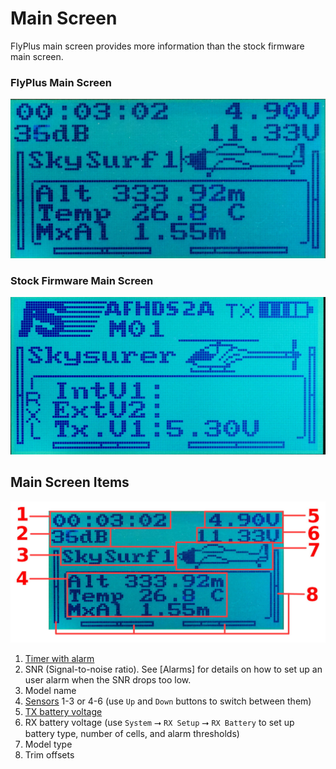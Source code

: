 # Main Screen

FlyPlus main screen provides more information than the stock firmware
main screen.

### FlyPlus Main Screen ###

![FlyPlus Main Screen](main-screen-flyplus.jpg)

### Stock Firmware Main Screen ###

![Stock Main Screen](main-screen-stock.jpg)

## Main Screen Items ##

![Main Screen Items](main-screen-flyplus-description.jpg)

1. [Timer with alarm](Timer)
2. SNR (Signal-to-noise ratio). See [Alarms] for details on how to set up
   an user alarm when the SNR drops too low.
3. Model name
4. [Sensors](Telemetry) 1-3 or 4-6 (use `Up` and `Down` buttons to switch
   between them)
5. [TX battery voltage](Tx-Bat)
6. RX battery voltage (use `System` ⭢ `RX Setup` ⭢ `RX Battery` to set up
   battery type, number of cells, and alarm thresholds)
7. Model type
8. Trim offsets

